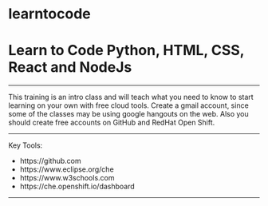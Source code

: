 # learntocode

<h1>Learn to Code Python, HTML, CSS, React and NodeJs </h1>
<hr>
This training is an intro class and will teach what you need to know to start learning
on your own with free cloud tools. Create a gmail account, since some of the classes may be 
using google hangouts on the web.  Also you should create free accounts on GitHub and RedHat Open Shift.
<hr>
Key Tools:
<UL>
<LI>https://github.com</LI>
<LI>https://www.eclipse.org/che</LI>
<LI>https://www.w3schools.com</LI>
<LI>https://che.openshift.io/dashboard</LI>
</UL>
<HR>


